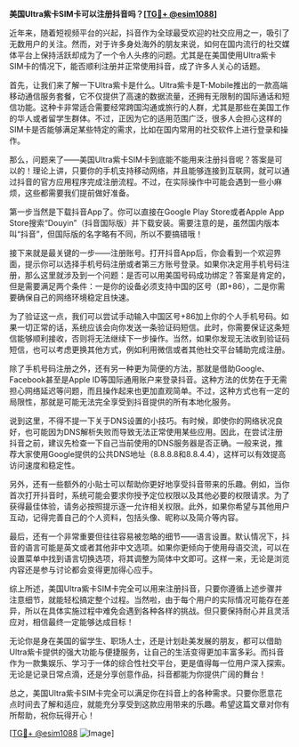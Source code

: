 **美国Ultra紫卡SIM卡可以注册抖音吗？[[TG💪+ @esim1088](https://t.me/s/esim1088)]**

近年来，随着短视频平台的兴起，抖音作为全球最受欢迎的社交应用之一，吸引了无数用户的关注。然而，对于许多身处海外的朋友来说，如何在国内流行的社交媒体平台上保持活跃却成为了一个令人头疼的问题。尤其是在美国使用Ultra紫卡SIM卡的情况下，能否顺利注册并正常使用抖音，成了许多人关心的话题。

首先，让我们来了解一下Ultra紫卡是什么。Ultra紫卡是T-Mobile推出的一款高端移动通信服务套餐，它不仅提供了高速的数据流量，还拥有无限制的国际通话和短信功能。这种卡非常适合需要经常跨国沟通或旅行的人群，尤其是那些在美国工作的华人或者留学生群体。不过，正因为它的适用范围广泛，很多人会担心这样的SIM卡是否能够满足某些特定的需求，比如在国内常用的社交软件上进行登录和操作。

那么，问题来了——美国Ultra紫卡SIM卡到底能不能用来注册抖音呢？答案是可以的！理论上讲，只要你的手机支持移动网络，并且能够连接到互联网，就可以通过抖音的官方应用程序完成注册流程。不过，在实际操作中可能会遇到一些小麻烦，这些都需要我们提前做好准备。

第一步当然是下载抖音App了。你可以直接在Google Play Store或者Apple App Store搜索“Douyin”（抖音国际版）并下载安装。需要注意的是，虽然国内版本叫“抖音”，但国际版的名字略有不同，所以不要搞错哦！

接下来就是最关键的一步——注册账号。打开抖音App后，你会看到一个欢迎界面，提示你可以选择手机号码注册或者第三方账号登录。如果你决定用手机号码注册，那么这里就涉及到一个问题：是否可以用美国号码成功绑定？答案是肯定的，但是需要满足两个条件：一是你的设备必须支持中国的区号（即+86），二是你需要确保自己的网络环境稳定且快速。

为了验证这一点，我们可以尝试手动输入中国区号+86加上你的个人手机号码。如果一切正常的话，系统应该会向你发送一条验证码短信。此时，你需要保证这条短信能够顺利接收，否则将无法继续下一步操作。当然，如果你发现无法收到验证码短信，也可以考虑更换其他方式，例如利用微信或者其他社交平台辅助完成注册。

除了手机号码注册之外，还有另一种更为简便的方法，那就是借助Google、Facebook甚至是Apple ID等国际通用账户来登录抖音。这种方法的优势在于无需担心网络延迟等问题，而且操作起来也更加直观简单。不过，这种方式也有一定的局限性，那就是可能无法完全享受到抖音提供的所有本地化服务。

说到这里，不得不提一下关于DNS设置的小技巧。有时候，即使你的网络状况良好，也可能因为DNS解析失败而导致无法正常使用某些应用。因此，在尝试注册抖音之前，建议先检查一下自己当前使用的DNS服务器是否正确。一般来说，推荐大家使用Google提供的公共DNS地址（8.8.8.8和8.8.4.4），这样可以有效提高访问速度和稳定性。

另外，还有一些额外的小贴士可以帮助你更好地享受抖音带来的乐趣。例如，当你首次打开抖音时，系统可能会要求你授予定位权限以及其他必要的权限请求。为了获得最佳体验，请务必按照提示逐一允许相关权限。此外，如果你希望与其他用户互动，记得完善自己的个人资料，包括头像、昵称以及简介等内容。

最后，还有一个非常重要但往往容易被忽略的细节——语言设置。默认情况下，抖音的语言可能是英文或者其他非中文选项。如果你更倾向于使用母语交流，可以在设置菜单中找到语言切换选项，将其调整为简体中文即可。这样一来，无论是浏览内容还是参与讨论都会变得更加得心应手。

综上所述，美国Ultra紫卡SIM卡完全可以用来注册抖音，只要你遵循上述步骤并注意细节，就能轻松搞定整个过程。当然啦，由于每个用户的实际情况可能存在差异，所以在具体实施过程中难免会遇到各种各样的挑战。但只要保持耐心并且灵活应对，相信最终一定能够达成目标！

无论你是身在美国的留学生、职场人士，还是计划赴美发展的朋友，都可以借助Ultra紫卡提供的强大功能与便捷服务，让自己的生活变得更加丰富多彩。而抖音作为一款集娱乐、学习于一体的综合性社交平台，更是值得每一位用户深入探索。无论是记录日常点滴，还是分享创意作品，抖音都能为你提供广阔的舞台！

总之，美国Ultra紫卡SIM卡完全可以满足你在抖音上的各种需求。只要你愿意花点时间去了解和适应，就能充分享受到这款应用带来的乐趣。希望这篇文章对你有所帮助，祝你玩得开心！

[[TG💪+ @esim1088](https://t.me/s/esim1088) ![Image](https://i.postimg.cc/4NQfJmqS/Snipaste-2025-05-13-00-14-12.png)]